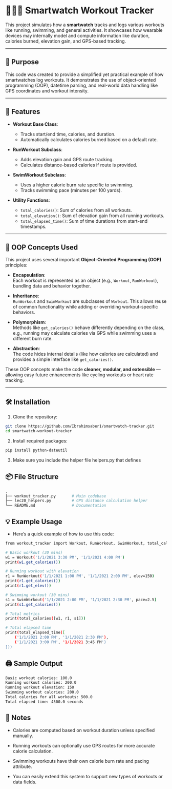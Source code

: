 # 🏃🏽‍♀️ Smartwatch Workout Tracker

This project simulates how a **smartwatch** tracks and logs various workouts like running, swimming, and general activities. It showcases how wearable devices may internally model and compute information like duration, calories burned, elevation gain, and GPS-based tracking.

---

## 🧠 Purpose

This code was created to provide a simplified yet practical example of how smartwatches log workouts. It demonstrates the use of object-oriented programming (OOP), datetime parsing, and real-world data handling like GPS coordinates and workout intensity.

---

## 🚀 Features

- **Workout Base Class**:  
  - Tracks start/end time, calories, and duration.  
  - Automatically calculates calories burned based on a default rate.

- **RunWorkout Subclass**:  
  - Adds elevation gain and GPS route tracking.  
  - Calculates distance-based calories if route is provided.

- **SwimWorkout Subclass**:  
  - Uses a higher calorie burn rate specific to swimming.  
  - Tracks swimming pace (minutes per 100 yards).

- **Utility Functions**:  
  - `total_calories()`: Sum of calories from all workouts.  
  - `total_elevation()`: Sum of elevation gain from all running workouts.  
  - `total_elapsed_time()`: Sum of time durations from start-end timestamps.

---

## 🧱 OOP Concepts Used

This project uses several important **Object-Oriented Programming (OOP)** principles:

- **Encapsulation**:  
  Each workout is represented as an object (e.g., `Workout`, `RunWorkout`), bundling data and behavior together.

- **Inheritance**:  
  `RunWorkout` and `SwimWorkout` are subclasses of `Workout`. This allows reuse of common functionality while adding or overriding workout-specific behaviors.

- **Polymorphism**:  
  Methods like `get_calories()` behave differently depending on the class, e.g., running may calculate calories via GPS while swimming uses a different burn rate.

- **Abstraction**:  
  The code hides internal details (like how calories are calculated) and provides a simple interface like `get_calories()`.

These OOP concepts make the code **cleaner, modular, and extensible** — allowing easy future enhancements like cycling workouts or heart rate tracking.

---

## 🛠 Installation

1. Clone the repository:

```bash
git clone https://github.com/Ibrahimsaber1/smartwatch-tracker.git
cd smartwatch-workout-tracker
```
2. Install required packages:

```bash
pip install python-dateutil
```
3. Make sure you include the helper file helpers.py that defines

## 📦 File Structure

```graphql
.
├── workout_tracker.py       # Main codebase
├── lec20_helpers.py         # GPS distance calculation helper
└── README.md                # Documentation
```
## 💡 Example Usage

- Here’s a quick example of how to use this code:

```bash
from workout_tracker import Workout, RunWorkout, SwimWorkout, total_calories, total_elapsed_time

# Basic workout (30 mins)
w1 = Workout('1/1/2021 3:30 PM', '1/1/2021 4:00 PM')
print(w1.get_calories())

# Running workout with elevation
r1 = RunWorkout('1/1/2021 1:00 PM', '1/1/2021 2:00 PM', elev=150)
print(r1.get_calories())
print(r1.get_elev())

# Swimming workout (30 mins)
s1 = SwimWorkout('1/1/2021 2:00 PM', '1/1/2021 2:30 PM', pace=2.5)
print(s1.get_calories())

# Total metrics
print(total_calories([w1, r1, s1]))

# Total elapsed time
print(total_elapsed_time([
    ('1/1/2021 2:00 PM', '1/1/2021 2:30 PM'),
    ('1/1/2021 3:00 PM', '1/1/2021 3:45 PM')
]))

```
## 🖨 Sample Output
```bash
Basic workout calories: 100.0
Running workout calories: 200.0
Running workout elevation: 150
Swimming workout calories: 200.0
Total calories for all workouts: 500.0
Total elapsed time: 4500.0 seconds
```

## 📌 Notes

- Calories are computed based on workout duration unless specified manually.

- Running workouts can optionally use GPS routes for more accurate calorie calculation.

- Swimming workouts have their own calorie burn rate and pacing attribute.

- You can easily extend this system to support new types of workouts or data fields.
